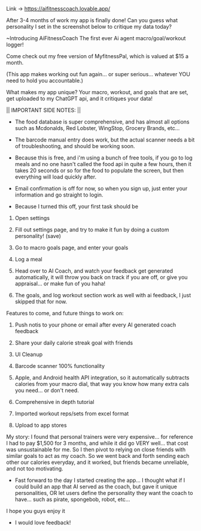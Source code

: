 Link -> https://aifitnesscoach.lovable.app/

After 3-4 months of work my app is finally done! Can you guess what personality I set in the screenshot below to critique my data today? 

~Introducing AiFitnessCoach The first ever Ai agent macro/goal/workout logger!

Come check out my free version of MyfitnessPal, which is valued at $15 a month. 

(This app makes working out fun again... or super serious... whatever YOU need to hold you accountable.)

What makes my app unique? Your macro, workout, and goals that are set, get uploaded to my ChatGPT api, and it critiques your data!

|| IMPORTANT SIDE NOTES: ||

 - The food database is super comprehensive, and has almost all options such as Mcdonalds, Red Lobster, WingStop, Grocery Brands, etc...

 - The barcode manual entry does work, but the actual scanner needs a bit of troubleshooting, and should be working soon.

 - Because this is free, and i'm using a bunch of free tools, if you go to log meals and no one hasn't called the food api in quite a few hours, then it takes 20 seconds or so for the food to populate the screen, but then everything will load quickly after.

 - Email confirmation is off for now, so when you sign up, just enter your information and go straight to login.

 - Because I turned this off, your first task should be 
1) Open settings
2) Fill out settings page, and try to make it fun by doing a custom personality! (save) 
3) Go to macro goals page, and enter your goals
4) Log a meal
5) Head over to AI Coach, and watch your feedback get generated automatically, it will throw you back on track if you are off, or give you appraisal... or make fun of you haha!

6) The goals, and log workout section work as well with ai feedback, I just skipped that for now.


Features to come, and future things to work on: 

1) Push notis to your phone or email after every AI generated coach feedback

2) Share your daily calorie streak goal with friends

3) UI Cleanup

4) Barcode scanner 100% functionality

5) Apple, and Android health API integration, so it automatically subtracts calories from your macro dial, that way you know how many extra cals you need... or don't need.

6) Comprehensive in depth tutorial

7) Imported workout reps/sets from excel format

8) Upload to app stores

My story: I found that personal trainers were very expensive... for reference I had to pay $1,500 for 3 months, and while it did go VERY well... that cost was unsustainable for me. So I then pivot to relying on close friends with similar goals to act as my coach. So we went back and forth sending each other our calories everyday, and it worked, but friends became unreliable, and not too motivating.

- Fast forward to the day I started creating the app... I thought what if I could build an app that AI served as the coach, but gave it unique personalities, OR let users define the personality they want the coach to have... such as pirate, spongebob, robot, etc...

I hope you guys enjoy it
 
 - I would love feedback!
